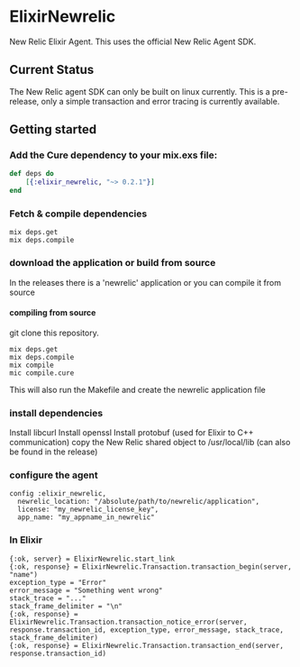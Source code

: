 # ElixirNewrelic

New Relic Elixir Agent. This uses the official New Relic Agent SDK.

## Current Status
The New Relic agent SDK can only be built on linux currently.
This is a pre-release, only a simple transaction and error tracing is currently available.

## Getting started

### Add the Cure dependency to your mix.exs file:
```elixir
def deps do
	[{:elixir_newrelic, "~> 0.2.1"}]
end
```
### Fetch & compile dependencies
```
mix deps.get
mix deps.compile
```

### download the application or build from source

In the releases there is a 'newrelic' application or you can compile it from source

#### compiling from source

git clone this repository.
```
mix deps.get
mix deps.compile
mix compile
mic compile.cure
```

This will also run the Makefile and create the newrelic application file

### install dependencies

Install libcurl
Install openssl
Install protobuf (used for Elixir to C++ communication)
copy the New Relic shared object to /usr/local/lib (can also be found in the release)

### configure the agent

```
config :elixir_newrelic,
  newrelic_location: "/absolute/path/to/newrelic/application",
  license: "my_newrelic_license_key",
  app_name: "my_appname_in_newrelic"
```

### In Elixir

```
{:ok, server} = ElixirNewrelic.start_link
{:ok, response} = ElixirNewrelic.Transaction.transaction_begin(server, "name")
exception_type = "Error"
error_message = "Something went wrong"
stack_trace = "..."
stack_frame_delimiter = "\n"
{:ok, response} = ElixirNewrelic.Transaction.transaction_notice_error(server, response.transaction_id, exception_type, error_message, stack_trace, stack_frame_delimiter)
{:ok, response} = ElixirNewrelic.Transaction.transaction_end(server, response.transaction_id)
```
